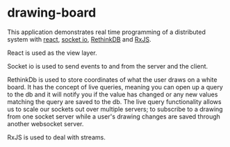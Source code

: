 # drawing-board

This application demonstrates real time programming of a distributed system with [react](https://reactjs.org/), [socket io](https://socket.io/), [RethinkDB](https://rethinkdb.com/) and [RxJS](https://rxjs-dev.firebaseapp.com/).

React is used as the view layer.

Socket io is used to  send events to and from the server and the client.

RethinkDb is used to store coordinates of what the user draws on a white board. It has the concept of live queries, meaning you can open up a query to the db and it will notify you if the value has changed or any new values matching the query are saved to the db. The live query functionality allows us to scale our sockets out over multiple servers; to subscribe to a drawing from one socket server while a user's drawing changes are saved through another websocket server.

RxJS is used to deal with streams.
